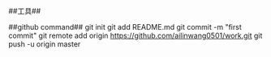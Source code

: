 ##工具##

##github command##
git init
git add README.md
git commit -m "first commit"
git remote add origin https://github.com/ailinwang0501/work.git
git push -u origin master